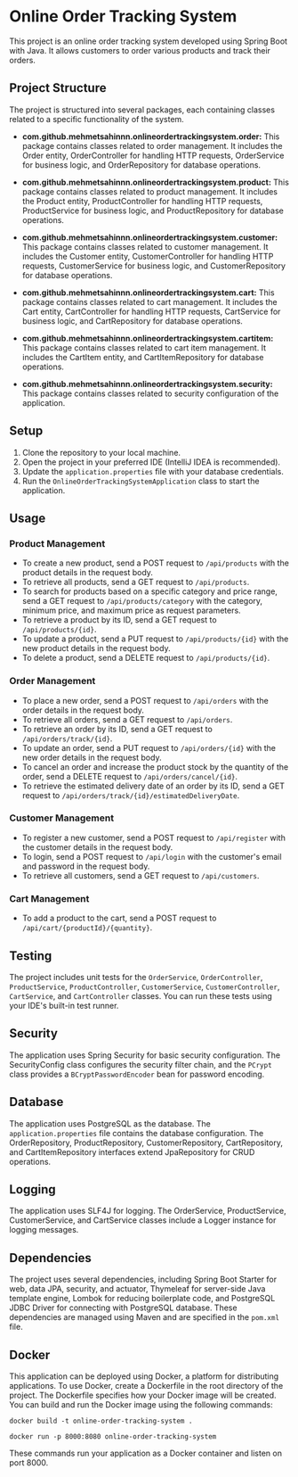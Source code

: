 # Online Order Tracking System

This project is an online order tracking system developed using Spring Boot with Java. It allows customers to order various products and track their orders.

## Project Structure

The project is structured into several packages, each containing classes related to a specific functionality of the system.

- **com.github.mehmetsahinnn.onlineordertrackingsystem.order:** This package contains classes related to order management. It includes the Order entity, OrderController for handling HTTP requests, OrderService for business logic, and OrderRepository for database operations.

- **com.github.mehmetsahinnn.onlineordertrackingsystem.product:** This package contains classes related to product management. It includes the Product entity, ProductController for handling HTTP requests, ProductService for business logic, and ProductRepository for database operations.

- **com.github.mehmetsahinnn.onlineordertrackingsystem.customer:** This package contains classes related to customer management. It includes the Customer entity, CustomerController for handling HTTP requests, CustomerService for business logic, and CustomerRepository for database operations.

- **com.github.mehmetsahinnn.onlineordertrackingsystem.cart:** This package contains classes related to cart management. It includes the Cart entity, CartController for handling HTTP requests, CartService for business logic, and CartRepository for database operations.

- **com.github.mehmetsahinnn.onlineordertrackingsystem.cartitem:** This package contains classes related to cart item management. It includes the CartItem entity, and CartItemRepository for database operations.

- **com.github.mehmetsahinnn.onlineordertrackingsystem.security:** This package contains classes related to security configuration of the application.

## Setup

1. Clone the repository to your local machine.
2. Open the project in your preferred IDE (IntelliJ IDEA is recommended).
3. Update the `application.properties` file with your database credentials.
4. Run the `OnlineOrderTrackingSystemApplication` class to start the application.

## Usage

### Product Management

- To create a new product, send a POST request to `/api/products` with the product details in the request body.
- To retrieve all products, send a GET request to `/api/products`.
- To search for products based on a specific category and price range, send a GET request to `/api/products/category` with the category, minimum price, and maximum price as request parameters.
- To retrieve a product by its ID, send a GET request to `/api/products/{id}`.
- To update a product, send a PUT request to `/api/products/{id}` with the new product details in the request body.
- To delete a product, send a DELETE request to `/api/products/{id}`.

### Order Management

- To place a new order, send a POST request to `/api/orders` with the order details in the request body.
- To retrieve all orders, send a GET request to `/api/orders`.
- To retrieve an order by its ID, send a GET request to `/api/orders/track/{id}`.
- To update an order, send a PUT request to `/api/orders/{id}` with the new order details in the request body.
- To cancel an order and increase the product stock by the quantity of the order, send a DELETE request to `/api/orders/cancel/{id}`.
- To retrieve the estimated delivery date of an order by its ID, send a GET request to `/api/orders/track/{id}/estimatedDeliveryDate`.


### Customer Management

- To register a new customer, send a POST request to `/api/register` with the customer details in the request body.
- To login, send a POST request to `/api/login` with the customer's email and password in the request body.
- To retrieve all customers, send a GET request to `/api/customers`.


### Cart Management

- To add a product to the cart, send a POST request to `/api/cart/{productId}/{quantity}`.

## Testing

The project includes unit tests for the `OrderService`, `OrderController`, `ProductService`, `ProductController`, `CustomerService`, `CustomerController`, `CartService`, and `CartController` classes. You can run these tests using your IDE's built-in test runner.

## Security

The application uses Spring Security for basic security configuration. The SecurityConfig class configures the security filter chain, and the `PCrypt` class provides a `BCryptPasswordEncoder` bean for password encoding.

## Database

The application uses PostgreSQL as the database. The `application.properties` file contains the database configuration. The OrderRepository, ProductRepository, CustomerRepository, CartRepository, and CartItemRepository interfaces extend JpaRepository for CRUD operations.

## Logging

The application uses SLF4J for logging. The OrderService, ProductService, CustomerService, and CartService classes include a Logger instance for logging messages.

## Dependencies

The project uses several dependencies, including Spring Boot Starter for web, data JPA, security, and actuator, Thymeleaf for server-side Java template engine, Lombok for reducing boilerplate code, and PostgreSQL JDBC Driver for connecting with PostgreSQL database. These dependencies are managed using Maven and are specified in the `pom.xml` file.

## Docker

This application can be deployed using Docker, a platform for distributing applications. To use Docker, create a Dockerfile in the root directory of the project. The Dockerfile specifies how your Docker image will be created. You can build and run the Docker image using the following commands:


```
docker build -t online-order-tracking-system .

```
```
docker run -p 8000:8080 online-order-tracking-system
```

These commands run your application as a Docker container and listen on port 8000.
